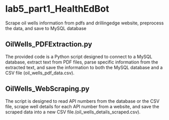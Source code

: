 # lab5_part1_HealthEdBot
Scrape oil wells information from pdfs and drillingedge website, preprocess the data, and save to MySQL database

## OilWells_PDFExtraction.py
The provided code is a Python script designed to connect to a MySQL database, extract text from PDF files, parse specific information from the extracted text, and save the information to both the MySQL database and a CSV file (oil_wells_pdf_data.csv). 

## OilWells_WebScraping.py
The script is designed to read API numbers from the database or the CSV file, scrape well details for each API number from a website, and save the scraped data into a new CSV file.(oil_wells_details_scraped.csv).
